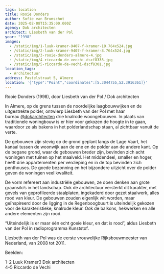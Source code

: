 ```yaml
---
tags: location
title: Rooie Donders
author: Sofie van Brunschot
date: 2025-02-08T15:35:00.000Z
agency: Dok architecten
architect: Liesbeth van der Pol
year: "1998"
images:
  - /static/img/1-luuk-kramer-9407-f-kramer-10.764x524.jpg
  - /static/img/2-luuk-kramer-9407-f-kramer-8.764x524.jpg
  - /static/img/3-rooie-donders-almere-4.jpg
  - /static/img/4-riccardo-de-vecchi-dscf8333.jpg
  - /static/img/5-riccardo-de-vechi-dscf8301.jpg
location_tags:
  - Architectuur
address: Pastelstraat 5, Almere
location: '{"type":"Point","coordinates":[5.3044755,52.3916361]}'
---
```

Rooie Donders (1998), door Liesbeth van der Pol / Dok architecten

In Almere, op de grens tussen de noordelijke laagbouwwijken en de uitgestrekte polder, ontwierp Liesbeth van der Pol met haar bureau [@dokarchitecten](https://www.instagram.com/dokarchitecten/) drie knalrode woongebouwen. In plaats van traditionele woningbouw is er hier voor gekozen de hoogte in te gaan, waardoor ze als bakens in het polderlandschap staan, al zichtbaar vanuit de verte.

De gebouwen zijn stevig op de grond geplant langs de Lage Vaart, het kanaal tussen de woonwijk aan de ene en de polder aan de andere kant. Op de begane grond, waar de gebouwen breder zijn, bevinden zich acht woningen met tuinen op het maaiveld. Het middendeel, smaller en hoger, heeft drie appartementen per verdieping en in de top bevinden zich penthouses. De goede bezonning en het bijzondere uitzicht over de polder geven de woningen veel kwaliteit.

De vorm refereert aan industriële gebouwen, ze doen denken aan grote graansilo’s in het landschap. Ook de architectuur versterkt dit karakter, met gevels van geprofileerde staalplaten, ingekaderd door gezet staalwerk, alles rood van kleur. De gebouwen zouden eigenlijk wit worden, maar geïnspireerd door de ligging in de Regenboogbuurt is uiteindelijk gekozen voor de karakteristieke, knalrode kleur. Ook de balkons, hekwerken en alle andere elementen zijn rood. 

“Uiteindelijk is er maar één echt goeie kleur, en dat is rood”, aldus Liesbeth van der Pol in radioprogramma Kunststof.

Liesbeth van der Pol was de eerste vrouwelijke Rijksbouwmeester van Nederland, van 2008 tot 2011. 

Beelden:

1–2 Luuk Kramer[](https://www.instagram.com/luuk.kramer/)3 Dok architecten[](https://www.instagram.com/dokarchitecten/)\
4–5 Riccardo de Vechi[](https://www.instagram.com/riccardodevecchi.photo/)
